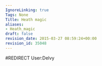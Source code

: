 ```yaml
---
IgnoreLinking: true
Tags: None
Title: Heath magic
aliases:
- Heath_magic
draft: false
revision_date: 2015-03-27 08:59:24+00:00
revision_id: 35048
---
```


#REDIRECT User:Delvy